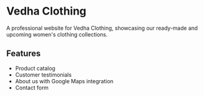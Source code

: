 # Vedha Clothing
A professional website for Vedha Clothing, showcasing our ready-made and upcoming women's clothing collections.
## Features
- Product catalog
- Customer testimonials
- About us with Google Maps integration
- Contact form
